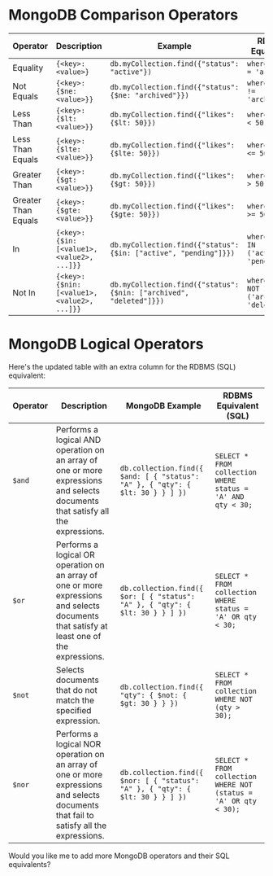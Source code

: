 
# MongoDB Comparison Operators

| Operator            | Description                                                | Example                                                    | RDBMS Equivalent             |
|---------------------|------------------------------------------------------------|------------------------------------------------------------|------------------------------|
| Equality            | `{<key>: <value>}`                                         | `db.myCollection.find({"status": "active"})`                | `where status = 'active'`    |
| Not Equals          | `{<key>: {$ne: <value>}}`                                  | `db.myCollection.find({"status": {$ne: "archived"}})`       | `where status != 'archived'` |
| Less Than           | `{<key>: {$lt: <value>}}`                                  | `db.myCollection.find({"likes": {$lt: 50}})`                | `where likes < 50`           |
| Less Than Equals    | `{<key>: {$lte: <value>}}`                                 | `db.myCollection.find({"likes": {$lte: 50}})`               | `where likes <= 50`          |
| Greater Than        | `{<key>: {$gt: <value>}}`                                  | `db.myCollection.find({"likes": {$gt: 50}})`                | `where likes > 50`           |
| Greater Than Equals | `{<key>: {$gte: <value>}}`                                 | `db.myCollection.find({"likes": {$gte: 50}})`               | `where likes >= 50`          |
| In                  | `{<key>: {$in: [<value1>, <value2>, ...]}}`                 | `db.myCollection.find({"status": {$in: ["active", "pending"]}})` | `where status IN ('active', 'pending')` |
| Not In              | `{<key>: {$nin: [<value1>, <value2>, ...]}}`                | `db.myCollection.find({"status": {$nin: ["archived", "deleted"]}})` | `where status NOT IN ('archived', 'deleted')` |



# MongoDB Logical Operators

Here's the updated table with an extra column for the RDBMS (SQL) equivalent:

| Operator   | Description                                                                                      | MongoDB Example                                                                                          | RDBMS Equivalent (SQL)                                              |
|------------|--------------------------------------------------------------------------------------------------|--------------------------------------------------------------------------------------------------|-------------------------------------------------------------------|
| `$and`     | Performs a logical AND operation on an array of one or more expressions and selects documents that satisfy all the expressions. | `db.collection.find({ $and: [ { "status": "A" }, { "qty": { $lt: 30 } } ] })`                    | `SELECT * FROM collection WHERE status = 'A' AND qty < 30;`       |
| `$or`      | Performs a logical OR operation on an array of one or more expressions and selects documents that satisfy at least one of the expressions. | `db.collection.find({ $or: [ { "status": "A" }, { "qty": { $lt: 30 } } ] })`                     | `SELECT * FROM collection WHERE status = 'A' OR qty < 30;`        |
| `$not`     | Selects documents that do not match the specified expression.                                   | `db.collection.find({ "qty": { $not: { $gt: 30 } } })`                                           | `SELECT * FROM collection WHERE NOT (qty > 30);`                  |
| `$nor`     | Performs a logical NOR operation on an array of one or more expressions and selects documents that fail to satisfy all the expressions. | `db.collection.find({ $nor: [ { "status": "A" }, { "qty": { $lt: 30 } } ] })`                    | `SELECT * FROM collection WHERE NOT (status = 'A' OR qty < 30);`  |

Would you like me to add more MongoDB operators and their SQL equivalents?
